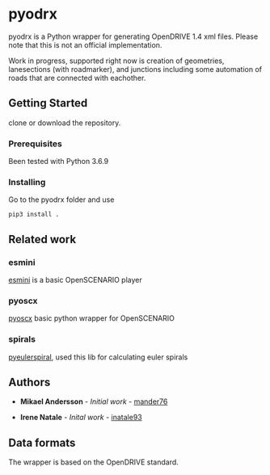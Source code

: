 # pyodrx
pyodrx is a Python wrapper for generating OpenDRIVE 1.4 xml files. 
Please note that this is not an official implementation.

Work in progress, supported right now is creation of geometries, lanesections (with roadmarker), and junctions including some automation of 
roads that are connected with eachother.


## Getting Started

clone or download the repository.

### Prerequisites

Been tested with Python 3.6.9


### Installing

Go to the pyodrx folder and use

```
pip3 install .
```


## Related work


### esmini
[esmini](https://github.com/esmini/esmini) is a basic OpenSCENARIO player

### pyoscx
[pyoscx](https://github.com/pyoscx/pyoscx) basic python wrapper for OpenSCENARIO 

### spirals

[pyeulerspiral](https://github.com/stefan-urban/pyeulerspiral), used this lib for calculating euler spirals

## Authors

* **Mikael Andersson** - *Initial work* - [mander76](https://github.com/mander76)

* **Irene Natale** - *Inital work* - [inatale93](https://github.com/inatale93)

## Data formats
The wrapper is based on the OpenDRIVE standard.